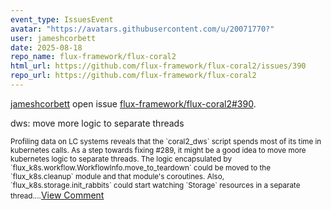 ```yaml
---
event_type: IssuesEvent
avatar: "https://avatars.githubusercontent.com/u/20071770?"
user: jameshcorbett
date: 2025-08-18
repo_name: flux-framework/flux-coral2
html_url: https://github.com/flux-framework/flux-coral2/issues/390
repo_url: https://github.com/flux-framework/flux-coral2
---
```


<a href='https://github.com/jameshcorbett' target='_blank'>jameshcorbett</a> open issue <a href='https://github.com/flux-framework/flux-coral2/issues/390' target='_blank'>flux-framework/flux-coral2#390</a>.

<p>dws: move more logic to separate threads</p><small>Profiling data on LC systems reveals that the `coral2_dws` script spends most of its time in kubernetes calls. As a step towards fixing #289, it might be a good idea to move more kubernetes logic to separate threads. The logic encapsulated by `flux_k8s.workflow.WorkflowInfo.move_to_teardown` could be moved to the `flux_k8s.cleanup` module and that module's coroutines. Also, `flux_k8s.storage.init_rabbits` could start watching `Storage` resources in a separate thread....</small><a href='https://github.com/flux-framework/flux-coral2/issues/390' target='_blank'>View Comment</a>